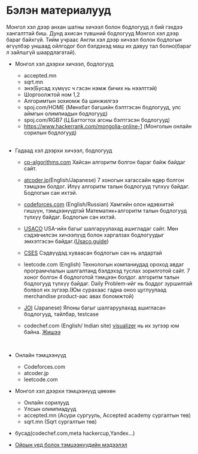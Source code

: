 ﻿# Бэлэн материалууд

Монгол хэл дээр анхан шатны хичээл болон бодлогууд л бий гэхдээ хангалттай биш.
Дунд ахисан түвшний бодлогууд Монгол хэл дээр бараг байхгүй.
Тийм учраас Англи хэл дээр хичээл болон бодлогын өгүүлбэр уншаад ойлгодог бол бэлдэхэд маш их давуу тал болно(бараг л зайлшгүй шаардлагатай).

* Монгол хэл дээрхи хичээл, бодлогууд
  * accepted.mn
  * sqrt.mn
  * энэ(Бусад хүмүүс ч гэсэн нэмж бичих нь нээлттэй)
  * Шоргоолжтой ном 1,2
  * Алгоримтын зохиомж ба шинжилгээ
  * spoj.com/HOME (Мөнхбат багшийн бэлтгэсэн бодлогууд, улс аймгын олимпиадын бодлогууд)
  * spoj.com/RGB7 (Ц.Баттогтох агсны бэлтгэсэн бодлогууд)
  * https://www.hackerrank.com/mongolia-online-1 (Монголын онлайн сорилын бодлогууд)
  <br>

* Гадаад хэл дээрхи хичээл, бодлогууд
  * [cp-algorithms.com](https://cp-algorithms.com/)
    Хайсан алгоритм болгон бараг байж байдаг сайт.
  * [atcoder.jp](https://atcoder.jp/)(English/Japanese)
    7 хоногын хагассайн өдөр болгон тэмцээн болдог. 
    Илүү алгоритм талын бодлогууд түлхүү байдаг.
    Бодлогын сан ихтэй.
  * [codeforces.com](https://codeforces.com/) (English/Russian)
  Хамгийн олон идэвхитэй гишүүн, тэмцээнүүдтэй
  Математик+алгоритм талын бодлогууд түлхүү байдаг.
  Бодлогын сан ихтэй.
  * [USACO](https://usaco.org/)
    USA-ийн багыг шалгаруулахад ашигладаг сайт.
    Мөн сэдэвчилсэн хичээлүүд болон харгалзах бодлогуудыг эмхэтгэсэн байдаг.([Usaco.guide](https://usaco.guide/))
 
  * [CSES](https://cses.fi/problemset/)
    Сэдвүүдэд хуваасан бодлогын сан нь алдартай
 
   * leetcode.com (English)
  Технологын компаниудад ороход авдаг програмчлалын шалгалтанд бэлдэхэд туслах зорилготой сайт.
  7 хоног болгон 4 бодлоготой тэмцээн болдог.
  алгоритм талын бодлогууд түлхүү байдаг.
  Daily Problem-ийг нь боддог зуршилтай болвол их зүгээр.(Юм сурахаас гадна оноо цуглуулаад merchandise product-аас авах боломжтой)
   * [JOI](https://www.ioi-jp.org/problem_archive) (Japanese)
    Японы багыг шалгаруулахад ашигласан бодлогууд, тайлбар, testcase

   * codechef.com (English/ Indian site)
   [visualizer](https://www.codechef.com/cpp-online-compiler) нь их зүгээр юм байна. [Жишээ](https://www.codechef.com/code-visualizer/bcf56824dd8c6c604ee34f54d6031030)
  <br>

 * Онлайн тэмцээнүүд
   * Codeforces.com
   * atcoder.jp
   * leetcode.com
  * Монгол хэл дээрхи тэмцээнүүд цөөхөн
    * Онлайн сорилууд
    * Улсын олимпиадууд
    * accepted.mn (Асури сургууль, Accepted academy сургалтын төв)
    * sqrt.mn (Sqrt сургалтын төв)
   * бусад(codechef.com,meta hackercup,Yandex...)
   * [Ойрын үед болох тэмцээнүүдийн мэдээлэл](https://clist.by/)